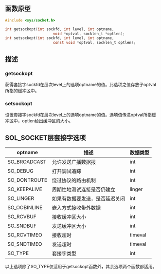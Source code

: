 ## 函数原型
```c
#include <sys/socket.h>

int getsockopt(int sockfd, int level, int optname,
                      void *optval, socklen_t *optlen);
int setsockopt(int sockfd, int level, int optname,
                      const void *optval, socklen_t optlen);
```
## 描述
### getsockopt
获得套接字sockfd在层次level上的选项optname的值。此选项之值存放子optval所指的缓冲区中。
### setsockopt
设置套接字sockfd在层次level上的选项optname的值。选项值传递optval所指缓冲区中，optlen给出缓冲区的大小。
## SOL_SOCKET层套接字选项
|optname|描述|数据类型
|-----|---------|-----------
|SO_BROADCAST|允许发送广播数据报|int
|SO_DEBUG|打开调试追踪|int
|SO_DONTROUTE|绕过协议的路由机制|int
|SO_KEEPALIVE|周期性地测试连接是否仍建立|linger
|SO_LINGER|如果有数据要发送，是否延迟关闭|int
|SO_OOBINLINE|嵌入方式接收带外数据|int
|SO_RCVBUF|接收缓冲区大小|int
|SO_SNDBUF|发送缓冲区大小|int
|SO_RCVTIMEO|接收超时|timeval
|SO_SNDTIMEO|发送超时|timeval
|SO_TYPE|套接字类型|int
以上选项除了SO_TYPE仅适用于getsockopt函数外，其余选项两个函数都适用。

